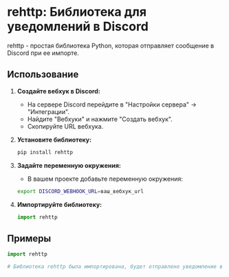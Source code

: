 # rehttp: Библиотека для уведомлений в Discord

rehttp - простая библиотека Python, которая отправляет сообщение в Discord 
при ее импорте. 

## Использование

1. **Создайте вебхук в Discord:**
    * На сервере Discord перейдите в "Настройки сервера" -> "Интеграции".
    * Найдите "Вебхуки" и нажмите "Создать вебхук".
    * Скопируйте URL вебхука.

2. **Установите библиотеку:**
    ```bash
    pip install rehttp
    ```

3. **Задайте переменную окружения:**
    * В вашем проекте добавьте переменную окружения:
    ```bash
    export DISCORD_WEBHOOK_URL=ваш_вебхук_url
    ```

4. **Импортируйте библиотеку:**
    ```python
    import rehttp
    ```

## Примеры

```python
import rehttp

# Библиотека rehttp была импортирована, будет отправлено уведомление в Discord